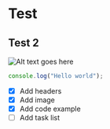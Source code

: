 # Test
## Test 2
![Alt text goes here](https://octodex.github.com/images/yaktocat.png)
```js
console.log("Hello world");
```
- [x] Add headers
- [x] Add image
- [x] Add code example
- [ ] Add task list
